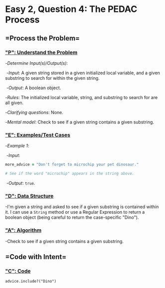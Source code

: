 # Easy 2, Question 4: The PEDAC Process



## =Process the Problem=



### <u>"P": Understand the Problem</u>



-*Determine Input(s)/Output(s)*:

​	-*Input*: A given string stored in a given initialized local variable, and a given substring to search for within the given string.

​	-*Output*: A boolean object.



-*Rules*: The initialized local variable, string, and substring to search for are all given.



-*Clarifying questions*: None.



-*Mental model*: Check to see if a given string contains a given substring.



### <u>"E": Examples/Test Cases</u>



-*Example 1*: 

​	-*Input*:

```ruby
more_advice = "Don't forget to microchip your pet dinosaur."

# See if the word "microchip" appears in the string above.
```



​	-*Output*: ```true```.



### <u>"D": Data Structure</u>



-I'm given a string and asked to see if a given substring is contained within it. I can use a ```String``` method or use a Regular Expression to return a boolean object (being careful to return the case-specific "Dino").



### <u>"A": Algorithm</u>



-Check to see if a given string contains a given substring.



## =Code with Intent=



### <u>"C": Code</u>



```advice.include?("Dino")```

